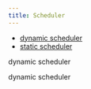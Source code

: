 ```yaml
---
title: Scheduler
---
```



* [dynamic scheduler](#dynamic-scheduler)
* [static scheduler](#static-scheduler)


dynamic scheduler




dynamic scheduler